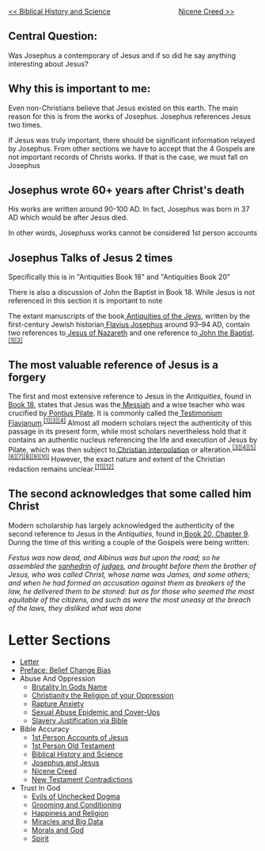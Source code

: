 [<< Biblical History and Science](https://letter-to-christian-scholars.github.io/Letter-to-Christian-Scholars/Biblical-History-And-Science.html)
&nbsp;&nbsp;&nbsp;&nbsp;&nbsp;&nbsp;&nbsp;&nbsp;&nbsp;&nbsp;&nbsp;&nbsp;&nbsp;&nbsp;&nbsp;&nbsp;&nbsp;&nbsp;&nbsp;&nbsp;&nbsp;&nbsp;&nbsp;&nbsp;&nbsp;&nbsp;&nbsp;&nbsp;&nbsp;&nbsp;&nbsp;&nbsp;&nbsp; 
[Nicene Creed >>](https://letter-to-christian-scholars.github.io/Letter-to-Christian-Scholars/Nicene-Creed.html)


## **Central Question:**

Was Josephus a contemporary of Jesus and if so did he say anything interesting about Jesus?


## **Why this is important to me:**

Even non-Christians believe that Jesus existed on this earth. The main reason for this is from the works of Josephus. Josephus references Jesus two times.

If Jesus was truly important, there should be significant information relayed by Josephus. From other sections we have to accept that the 4 Gospels are not important records of Christs works. If that is the case, we must fall on Josephus


## **Josephus wrote 60+ years after Christ's death**

His works are written around 90-100 AD. In fact, Josephus was born in 37 AD which would be after Jesus died.

In other words, Josephuss works cannot be considered 1st person accounts


## **Josephus Talks of Jesus 2 times**

Specifically this is in "Antiquities Book 18" and "Antiquities Book 20"

There is also a discussion of John the Baptist in Book 18. While Jesus is not referenced in this section it is important to note

The extant manuscripts of the book[ Antiquities of the Jews](https://en.wikipedia.org/wiki/Antiquities_of_the_Jews), written by the first-century Jewish historian[ Flavius Josephus](https://en.wikipedia.org/wiki/Josephus) around 93–94 AD, contain two references to[ Jesus of Nazareth](https://en.wikipedia.org/wiki/Jesus) and one reference to[ John the Baptist](https://en.wikipedia.org/wiki/John_the_Baptist).<sup><a href="https://en.wikipedia.org/wiki/Josephus_on_Jesus#cite_note-FOOTNOTEFeldmanHata198754%E2%80%9357-1">[1][2]</a></sup>


## **The most valuable reference of Jesus is a forgery**

The first and most extensive reference to Jesus in the _Antiquities_, found in[ Book 18](https://en.wikisource.org/wiki/The_Antiquities_of_the_Jews/Book_XVIII#Chapter_3), states that Jesus was the[ Messiah](https://en.wikipedia.org/wiki/Messiah) and a wise teacher who was crucified by[ Pontius Pilate](https://en.wikipedia.org/wiki/Pontius_Pilate). It is commonly called the[ Testimonium Flavianum](https://en.wikipedia.org/wiki/Josephus_on_Jesus#The_Testimonium_Flavianum).<sup><a href="https://en.wikipedia.org/wiki/Josephus_on_Jesus#cite_note-FOOTNOTEFeldmanHata198754%E2%80%9357-1">[1][3][4]</a></sup> Almost all modern scholars reject the authenticity of this passage in its present form, while most scholars nevertheless hold that it contains an authentic nucleus referencing the life and execution of Jesus by Pilate, which was then subject to[ Christian interpolation](https://en.wikipedia.org/wiki/Christian_interpolation) or alteration.<sup><a href="https://en.wikipedia.org/wiki/Josephus_on_Jesus#cite_note-FOOTNOTEMaier2007336%E2%80%93337-3">[3][4][5][6][7][8][9][10]</a></sup> However, the exact nature and extent of the Christian redaction remains unclear.<sup><a href="https://en.wikipedia.org/wiki/Josephus_on_Jesus#cite_note-11">[11][12]</a></sup>


## **The second acknowledges that some called him Christ**

Modern scholarship has largely acknowledged the authenticity of the second reference to Jesus in the _Antiquities_, found in[ Book 20, Chapter 9](https://en.wikisource.org/wiki/The_Antiquities_of_the_Jews/Book_XX#Chapter_9). During the time of this writing a couple of the Gospels were being written:

*Festus was now dead, and Albinus was but upon the road; so he assembled the [sanhedrin](https://en.m.wikipedia.org/wiki/Sanhedrin) of [judges](https://en.m.wikipedia.org/wiki/Shophet), and brought before them the brother of Jesus, who was called Christ, whose name was James, and some others; and when he had formed an accusation against them as breakers of the law, he delivered them to be stoned: but as for those who seemed the most equitable of the citizens, and such as were the most uneasy at the breach of the laws, they disliked what was done*






# Letter Sections
- [Letter](https://letter-to-christian-scholars.github.io/Letter-to-Christian-Scholars/index.html)
- [Preface: Belief Change Bias](https://letter-to-christian-scholars.github.io/Letter-to-Christian-Scholars/preface.html)
- Abuse And Oppression
  * [Brutality In Gods Name](https://letter-to-christian-scholars.github.io/Letter-to-Christian-Scholars/Brutality-In-Gods-Name.html)
  * [Christianity the Religion of your Oppression](https://letter-to-christian-scholars.github.io/Letter-to-Christian-Scholars/Christianity-The-Religion-Of-Your-Oppression.html)
  * [Rapture Anxiety](https://letter-to-christian-scholars.github.io/Letter-to-Christian-Scholars/Rapture-Anxiety.html)
  * [Sexual Abuse Epidemic and Cover-Ups](https://letter-to-christian-scholars.github.io/Letter-to-Christian-Scholars/Sexual-Abuse-Epidemic-And-Cover-Ups.html)
  * [Slavery Justification via Bible](https://letter-to-christian-scholars.github.io/Letter-to-Christian-Scholars/Slavery-Justification-Via-Bible.html)
- Bible Accuracy
  * [1st Person Accounts of Jesus](https://letter-to-christian-scholars.github.io/Letter-to-Christian-Scholars/1st-Person-Accounts-Of-Jesus.html)
  * [1st Person Old Testament](https://letter-to-christian-scholars.github.io/Letter-to-Christian-Scholars/1st-Person-Old-Testament.html)
  * [Biblical History and Science](https://letter-to-christian-scholars.github.io/Letter-to-Christian-Scholars/Biblical-History-And-Science.html)
  * [Josephus and Jesus](https://letter-to-christian-scholars.github.io/Letter-to-Christian-Scholars/Josephus-And-Jesus.html)
  * [Nicene Creed](https://letter-to-christian-scholars.github.io/Letter-to-Christian-Scholars/Nicene-Creed.html)
  * [New Testament Contradictions](https://letter-to-christian-scholars.github.io/Letter-to-Christian-Scholars/New-Testament-Contradictions.html)
- Trust In God
  * [Evils of Unchecked Dogma](https://letter-to-christian-scholars.github.io/Letter-to-Christian-Scholars/Evils-Of-Unchecked-Dogma.html)
  * [Grooming and Conditioning](https://letter-to-christian-scholars.github.io/Letter-to-Christian-Scholars/Grooming-And-Conditioning-In-Christianity.html)
  * [Happiness and Religion](https://letter-to-christian-scholars.github.io/Letter-to-Christian-Scholars/Happiness-And-Religion.html)
  * [Miracles and Big Data](https://letter-to-christian-scholars.github.io/Letter-to-Christian-Scholars/Miracles-And-Big-Data.html)
  * [Morals and God](https://letter-to-christian-scholars.github.io/Letter-to-Christian-Scholars/Morals-And-God.html)
  * [Spirit](https://letter-to-christian-scholars.github.io/Letter-to-Christian-Scholars/Spirit.html)
